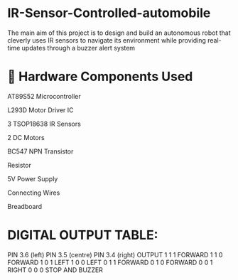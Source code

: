 # IR-Sensor-Controlled-automobile
The main aim of this project is to design and build an autonomous robot that cleverly uses IR sensors to navigate its environment while providing real-time updates through a buzzer alert system

# 🔩 Hardware Components Used
AT89S52 Microcontroller 

L293D Motor Driver IC 

3 TSOP18638 IR Sensors 

2 DC Motors 

BC547 NPN Transistor 

Resistor 

5V Power Supply 

Connecting Wires

Breadboard 

# DIGITAL OUTPUT TABLE:
PIN 3.6 (left) PIN 3.5 (centre) PIN 3.4 (right)   OUTPUT
  1                1                1             FORWARD
  1                1                0             FORWARD
  1                0                1             LEFT
  1                0                0             LEFT
  0                1                1             FORWARD
  0                1                0             FORWARD
  0                0                1             RIGHT
  0                0                0             STOP AND BUZZER
